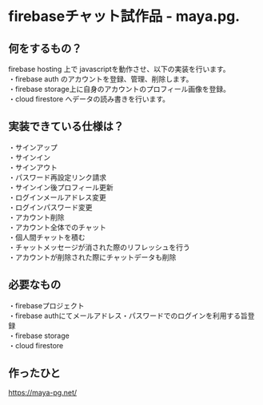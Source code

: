 # firebaseチャット試作品 - maya.pg.

## 何をするもの？

firebase hosting 上で javascriptを動作させ、以下の実装を行います。<br>
・firebase auth のアカウントを登録、管理、削除します。<br>
・firebase storage上に自身のアカウントのプロフィール画像を登録。<br>
・cloud firestore へデータの読み書きを行います。<br>

## 実装できている仕様は？

・サインアップ<br>
・サインイン<br>
・サインアウト<br>
・パスワード再設定リンク請求<br>
・サインイン後プロフィール更新<br>
・ログインメールアドレス変更<br>
・ログインパスワード変更<br>
・アカウント削除<br>
・アカウント全体でのチャット<br>
・個人間チャットを積む<br>
・チャットメッセージが消された際のリフレッシュを行う<br>
・アカウントが削除された際にチャットデータも削除<br>

## 必要なもの

・firebaseプロジェクト<br>
・firebase authにてメールアドレス・パスワードでのログインを利用する旨登録<br>
・firebase storage<br>
・cloud firestore<br>

## 作ったひと

https://maya-pg.net/
